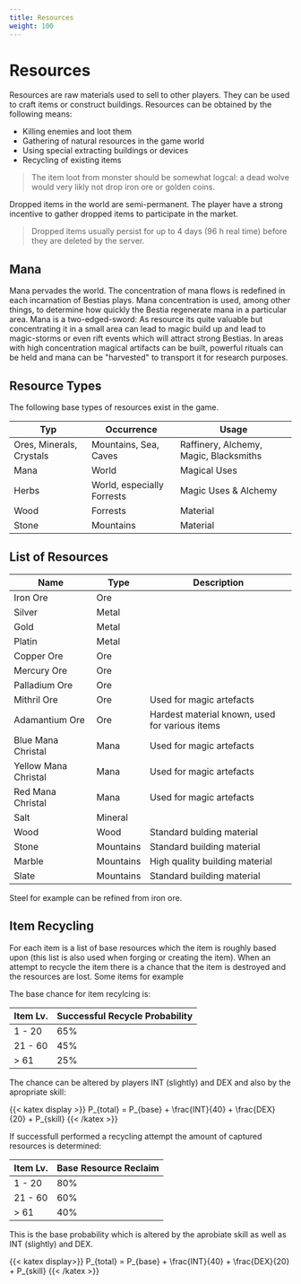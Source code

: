 ```yaml
---
title: Resources
weight: 100
---
```

# Resources

Resources are raw materials used to sell to other players. They can be used to craft items or construct buildings.
Resources can be obtained by the following means:

* Killing enemies and loot them
* Gathering of natural resources in the game world
* Using special extracting buildings or devices
* Recycling of existing items

> The item loot from monster should be somewhat logcal: a dead wolve would very likly not drop iron ore or golden coins.

Dropped items in the world are semi-permanent. The player have a strong incentive to gather dropped items to participate
in the market.

> Dropped items usually persist for up to 4 days (96 h real time) before they are deleted by the server.

## Mana

Mana pervades the world. The concentration of mana flows is redefined in each incarnation of Bestias plays. Mana concentration is used, among other things, to determine how quickly the Bestia regenerate mana in a particular area. Mana is a two-edged-sword: As resource its quite valuable but concentrating it in a small area can lead to magic build up and lead to magic-storms or even rift events which will attract strong Bestias. In areas with high concentration magical artifacts can be built, powerful rituals can be held and mana can be "harvested" to transport it for research purposes.

## Resource Types

The following base types of resources exist in the game.

| Typ                      | Occurrence                 | Usage                                  |
| ------------------------ | -------------------------- | -------------------------------------- |
| Ores, Minerals, Crystals | Mountains, Sea, Caves      | Raffinery, Alchemy, Magic, Blacksmiths |
| Mana                     | World                      | Magical Uses                           |
| Herbs                    | World, especially Forrests | Magic Uses & Alchemy                   |
| Wood                     | Forrests                   | Material                               |
| Stone                    | Mountains                  | Material                               |

## List of Resources

| Name                 | Type      | Description                                    |
| -------------------- | --------- | ---------------------------------------------- |
| Iron Ore             | Ore       |                                                |
| Silver               | Metal     |                                                |
| Gold                 | Metal     |                                                |
| Platin               | Metal     |                                                |
| Copper Ore           | Ore       |                                                |
| Mercury Ore          | Ore       |                                                |
| Palladium Ore        | Ore       |                                                |
| Mithril Ore          | Ore       | Used for magic artefacts                       |
| Adamantium Ore       | Ore       | Hardest material known, used for various items |
| Blue Mana Christal   | Mana      | Used for magic artefacts                       |
| Yellow Mana Christal | Mana      | Used for magic artefacts                       |
| Red Mana Christal    | Mana      | Used for magic artefacts                       |
| Salt                 | Mineral   |                                                |
| Wood                 | Wood      | Standard bulding material                      |
| Stone                | Mountains | Standard building material                     |
| Marble               | Mountains | High quality building material                 |
| Slate                | Mountains | Standard building material                     |

Steel for example can be refined from iron ore.

## Item Recycling

For each item is a list of base resources which the item is roughly based upon (this list is also used when forging or
creating the item). When an attempt to recycle the item there is a chance that the item is destroyed and the resources are lost.
Some items for example

The base chance for item recylcing is:

| Item Lv. | Successful Recycle Probability |
| -------- | ------------------------------ |
| 1 - 20   | 65%                            |
| 21 - 60  | 45%                            |
| > 61     | 25%                            |

The chance can be altered by players INT (slightly) and DEX and also by the apropriate skill:

{{< katex display >}}
  P_{total} = P_{base} + \frac{INT}{40} + \frac{DEX}{20} + P_{skill}
{{< /katex >}}

If successfull performed a recycling attempt the amount of captured resources is determined:

| Item Lv. | Base Resource Reclaim |
| -------- | --------------------- |
| 1 - 20   | 80%                   |
| 21 - 60  | 60%                   |
| > 61     | 40%                   |

This is the base probability which is altered by the aprobiate skill as well as INT (slightly) and DEX.

{{< katex display>}}
  P_{total} = P_{base} + \frac{INT}{40} + \frac{DEX}{20} + P_{skill}
{{< /katex >}}
